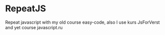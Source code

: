 # RepeatJS
Repeat javascript with my old course easy-code, also I use kurs JsForVerst and yet course javascript.ru
